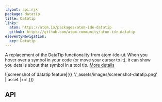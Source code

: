 ```yaml
---
layout: api.njk
package: datatip
title: Datatip
links:
  atom: https://atom.io/packages/atom-ide-datatip
  github: https://github.com/atom-community/atom-ide-datatip
eleventyNavigation:
  key: Datatip
---
```


A replacement of the DataTip functionality from atom-ide-ui. When you hover over a symbol in your code (or move your cursor to it), it can show you details about that symbol in a tool tip. [More details](https://github.com/atom-ide-community/atom-ide-datatip#atom-ide-datatip-package)

![screenshot of datatip feature]({{ '/_assets/images/screenshot-datatip.png' | asset | url }})

## API
